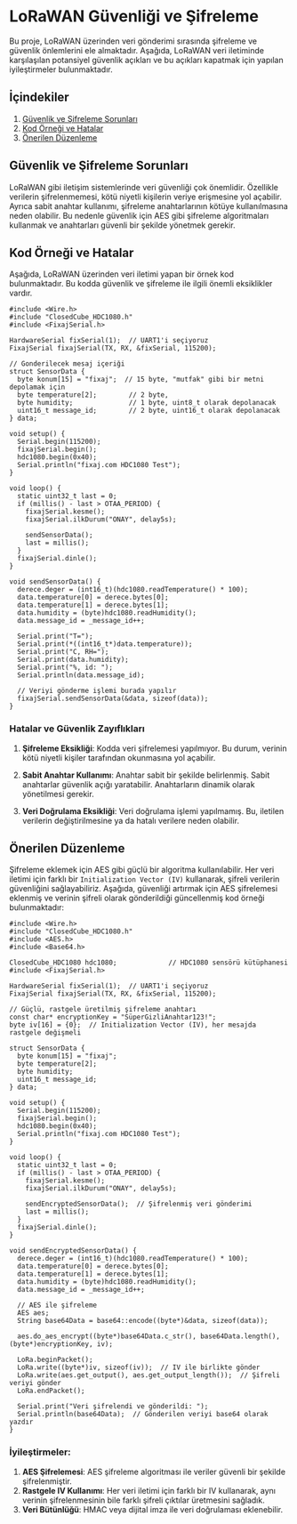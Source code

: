 


# LoRaWAN Güvenliği ve Şifreleme

Bu proje, LoRaWAN üzerinden veri gönderimi sırasında şifreleme ve güvenlik önlemlerini ele almaktadır. Aşağıda, LoRaWAN veri iletiminde karşılaşılan potansiyel güvenlik açıkları ve bu açıkları kapatmak için yapılan iyileştirmeler bulunmaktadır.

## İçindekiler
1. [Güvenlik ve Şifreleme Sorunları](#güvenlik-ve-şifreleme-sorunları)
2. [Kod Örneği ve Hatalar](#kod-örneği-ve-hatalar)
3. [Önerilen Düzenleme](#önerilen-düzenleme)

## Güvenlik ve Şifreleme Sorunları

LoRaWAN gibi iletişim sistemlerinde veri güvenliği çok önemlidir. Özellikle verilerin şifrelenmemesi, kötü niyetli kişilerin veriye erişmesine yol açabilir. Ayrıca sabit anahtar kullanımı, şifreleme anahtarlarının kötüye kullanılmasına neden olabilir. Bu nedenle güvenlik için AES gibi şifreleme algoritmaları kullanmak ve anahtarları güvenli bir şekilde yönetmek gerekir.

## Kod Örneği ve Hatalar

Aşağıda, LoRaWAN üzerinden veri iletimi yapan bir örnek kod bulunmaktadır. Bu kodda güvenlik ve şifreleme ile ilgili önemli eksiklikler vardır.

```
#include <Wire.h>
#include "ClosedCube_HDC1080.h"
#include <FixajSerial.h>

HardwareSerial fixSerial(1);  // UART1'i seçiyoruz
FixajSerial fixajSerial(TX, RX, &fixSerial, 115200);

// Gonderilecek mesaj içeriği
struct SensorData {
  byte konum[15] = "fixaj";  // 15 byte, "mutfak" gibi bir metni depolamak için
  byte temperature[2];        // 2 byte,
  byte humidity;              // 1 byte, uint8_t olarak depolanacak
  uint16_t message_id;        // 2 byte, uint16_t olarak depolanacak
} data;

void setup() {
  Serial.begin(115200);
  fixajSerial.begin();
  hdc1080.begin(0x40);
  Serial.println("fixaj.com HDC1080 Test");
}

void loop() {
  static uint32_t last = 0;
  if (millis() - last > OTAA_PERIOD) {
    fixajSerial.kesme();
    fixajSerial.ilkDurum("ONAY", delay5s);

    sendSensorData();
    last = millis();
  }
  fixajSerial.dinle();
}

void sendSensorData() {
  derece.deger = (int16_t)(hdc1080.readTemperature() * 100);
  data.temperature[0] = derece.bytes[0];
  data.temperature[1] = derece.bytes[1];
  data.humidity = (byte)hdc1080.readHumidity();
  data.message_id = _message_id++;

  Serial.print("T=");
  Serial.print(*((int16_t*)data.temperature));
  Serial.print("C, RH=");
  Serial.print(data.humidity);
  Serial.print("%, id: ");
  Serial.println(data.message_id);

  // Veriyi gönderme işlemi burada yapılır
  fixajSerial.sendSensorData(&data, sizeof(data));
}
```

### Hatalar ve Güvenlik Zayıflıkları

1. **Şifreleme Eksikliği**: Kodda veri şifrelemesi yapılmıyor. Bu durum, verinin kötü niyetli kişiler tarafından okunmasına yol açabilir.
   
2. **Sabit Anahtar Kullanımı**: Anahtar sabit bir şekilde belirlenmiş. Sabit anahtarlar güvenlik açığı yaratabilir. Anahtarların dinamik olarak yönetilmesi gerekir.
   
3. **Veri Doğrulama Eksikliği**: Veri doğrulama işlemi yapılmamış. Bu, iletilen verilerin değiştirilmesine ya da hatalı verilere neden olabilir.

## Önerilen Düzenleme

Şifreleme eklemek için AES gibi güçlü bir algoritma kullanılabilir. Her veri iletimi için farklı bir `Initialization Vector (IV)` kullanarak, şifreli verilerin güvenliğini sağlayabiliriz. Aşağıda, güvenliği artırmak için AES şifrelemesi eklenmiş ve verinin şifreli olarak gönderildiği güncellenmiş kod örneği bulunmaktadır:

```
#include <Wire.h>
#include "ClosedCube_HDC1080.h"
#include <AES.h>
#include <Base64.h>

ClosedCube_HDC1080 hdc1080;             // HDC1080 sensörü kütüphanesi
#include <FixajSerial.h>

HardwareSerial fixSerial(1);  // UART1'i seçiyoruz
FixajSerial fixajSerial(TX, RX, &fixSerial, 115200);

// Güçlü, rastgele üretilmiş şifreleme anahtarı
const char* encryptionKey = "SüperGizliAnahtar123!"; 
byte iv[16] = {0};  // Initialization Vector (IV), her mesajda rastgele değişmeli

struct SensorData {
  byte konum[15] = "fixaj";
  byte temperature[2];
  byte humidity;
  uint16_t message_id;
} data;

void setup() {
  Serial.begin(115200);
  fixajSerial.begin();
  hdc1080.begin(0x40);
  Serial.println("fixaj.com HDC1080 Test");
}

void loop() {
  static uint32_t last = 0;
  if (millis() - last > OTAA_PERIOD) {
    fixajSerial.kesme();
    fixajSerial.ilkDurum("ONAY", delay5s);

    sendEncryptedSensorData();  // Şifrelenmiş veri gönderimi
    last = millis();
  }
  fixajSerial.dinle();
}

void sendEncryptedSensorData() {
  derece.deger = (int16_t)(hdc1080.readTemperature() * 100);
  data.temperature[0] = derece.bytes[0];
  data.temperature[1] = derece.bytes[1];
  data.humidity = (byte)hdc1080.readHumidity();
  data.message_id = _message_id++;

  // AES ile şifreleme
  AES aes;
  String base64Data = base64::encode((byte*)&data, sizeof(data));
  
  aes.do_aes_encrypt((byte*)base64Data.c_str(), base64Data.length(), (byte*)encryptionKey, iv);

  LoRa.beginPacket();
  LoRa.write((byte*)iv, sizeof(iv));  // IV ile birlikte gönder
  LoRa.write(aes.get_output(), aes.get_output_length());  // Şifreli veriyi gönder
  LoRa.endPacket();

  Serial.print("Veri şifrelendi ve gönderildi: ");
  Serial.println(base64Data);  // Gönderilen veriyi base64 olarak yazdır
}
```

### İyileştirmeler:
1. **AES Şifrelemesi**: AES şifreleme algoritması ile veriler güvenli bir şekilde şifrelenmiştir.
2. **Rastgele IV Kullanımı**: Her veri iletimi için farklı bir IV kullanarak, aynı verinin şifrelenmesinin bile farklı şifreli çıktılar üretmesini sağladık.
3. **Veri Bütünlüğü**: HMAC veya dijital imza ile veri doğrulaması eklenebilir.


